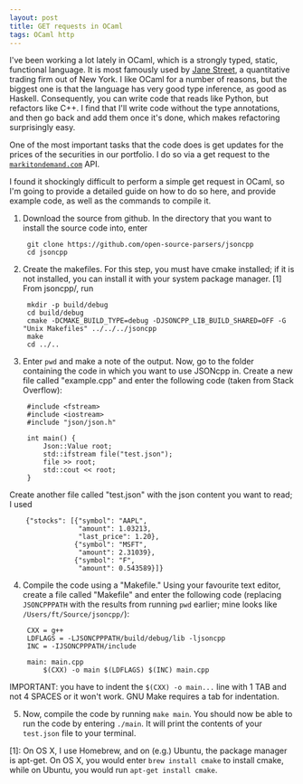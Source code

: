 ```yaml
---
layout: post
title: GET requests in OCaml
tags: OCaml http
---
```


I've been working a lot lately in OCaml, which is a strongly typed, static,
functional language. It is most famously used by [Jane Street](
https://www.janestreet.com/), a quantitative trading firm out of New York.
I like OCaml for a number of reasons, but the biggest one is that the language
has very good type inference, as good as Haskell. Consequently, you can write
code that reads like Python, but refactors like C++. I find that I'll write code
without the type annotations, and then go back and add them once it's done, which
makes refactoring surprisingly easy.

One of the most important tasks that the code does is
get updates for the prices of the securities in our portfolio. I do so via a
get request to the [`markitondemand.com`](http://dev.markitondemand.com/) API.

I found it shockingly difficult to perform a simple get request in OCaml, so
I'm going to provide a detailed guide on how to do so here, and provide
example code, as well as the commands to compile it. 

1. Download the source from github. In the directory that you want to install the source code into, enter

        git clone https://github.com/open-source-parsers/jsoncpp
        cd jsoncpp

2. Create the makefiles. For this step, you must have cmake installed; if it is not installed, you can install it with your system package manager. [1] From jsoncpp/, run

        mkdir -p build/debug
        cd build/debug
        cmake -DCMAKE_BUILD_TYPE=debug -DJSONCPP_LIB_BUILD_SHARED=OFF -G "Unix Makefiles" ../../../jsoncpp
        make
        cd ../..

3. Enter `pwd` and make a note of the output. Now, go to the folder containing the code in which you want to use JSONcpp in. Create a new file called "example.cpp" and enter the following code (taken from Stack Overflow):

        #include <fstream>
        #include <iostream>   
        #include "json/json.h"

        int main() {
            Json::Value root;
            std::ifstream file("test.json");
            file >> root;
            std::cout << root;
        }

Create another file called "test.json" with the json content you want to read; I used

        {"stocks": [{"symbol": "AAPL",
                     "amount": 1.03213,
                     "last_price": 1.20},
                    {"symbol": "MSFT",
                     "amount": 2.31039},
                    {"symbol": "F",
                     "amount": 0.543589}]}

4. Compile the code using a "Makefile." Using your favourite text editor, create a file called "Makefile" and enter the following code (replacing `JSONCPPPATH` with the results from running `pwd` earlier; mine looks like `/Users/ft/Source/jsoncpp/`):

        CXX = g++
        LDFLAGS = -LJSONCPPPATH/build/debug/lib -ljsoncpp
        INC = -IJSONCPPPATH/include

        main: main.cpp
            $(CXX) -o main $(LDFLAGS) $(INC) main.cpp

IMPORTANT: you have to indent the `$(CXX) -o main...` line with 1 TAB and not 4 SPACES or it won't work. GNU Make requires a tab for indentation.

5. Now, compile the code by running `make main`. You should now be able to run the code by entering `./main`. It will print the contents of your `test.json` file to your terminal.

[jsoncpp]: https://github.com/open-source-parsers/jsoncpp "JSONcpp on github"
[1]: On OS X, I use Homebrew, and on (e.g.) Ubuntu, the package manager is apt-get. On OS X, you would enter `brew install cmake` to install cmake, while on Ubuntu, you would run `apt-get install cmake`.
